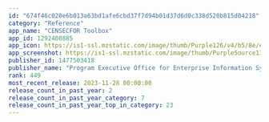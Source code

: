 ```yaml
---
id: "674f46c020e6b013a63bd1afe6cbd37f7d94b01d37d6d0c338d520b815d04218"
category: "Reference"
app_name: "CENSECFOR Toolbox"
app_id: 1292400885
app_icon: https://is1-ssl.mzstatic.com/image/thumb/Purple126/v4/b5/8e/ec/b58eecd5-e538-cadd-ece6-5c16fc5bef16/AppIcon-1x_U007emarketing-5-85-220.png/1024x1024bb.png
app_screenshot: https://is1-ssl.mzstatic.com/image/thumb/PurpleSource116/v4/09/4f/6c/094f6c72-d642-30e8-f037-91cc89ec9d75/d7c49e6c-04dc-42c2-899e-8c1e5c7a46f8_img-01.png/1242x2688bb.png
publisher_id: 1477503418
publisher_name: "Program Executive Office for Enterprise Information Systems, Sea Warrior Program"
rank: 449
most_recent_release: 2023-11-28 00:00:00
release_count_in_past_year: 2
release_count_in_past_year_category: 7
release_count_in_past_year_top_in_category: 23
---
```

